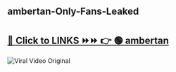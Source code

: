 
 ## ambertan-Only-Fans-Leaked

# <h2><a href="https://clipsfans.com/ambertan&ref=git">🔗 Click to LINKS ⏩⏩ 👉 🟢 ambertan </a></h2>

<a href="https://clipsfans.com/ambertan&ref=git" rel="nofollow" data-target="animated-image.originalLink"><img src="https://i.ibb.co.com/xMMVF88/686577567.gif" alt="Viral Video Original" style="max-width: 100%; display: inline-block;" data-target="animated-image.originalImage"></a>
